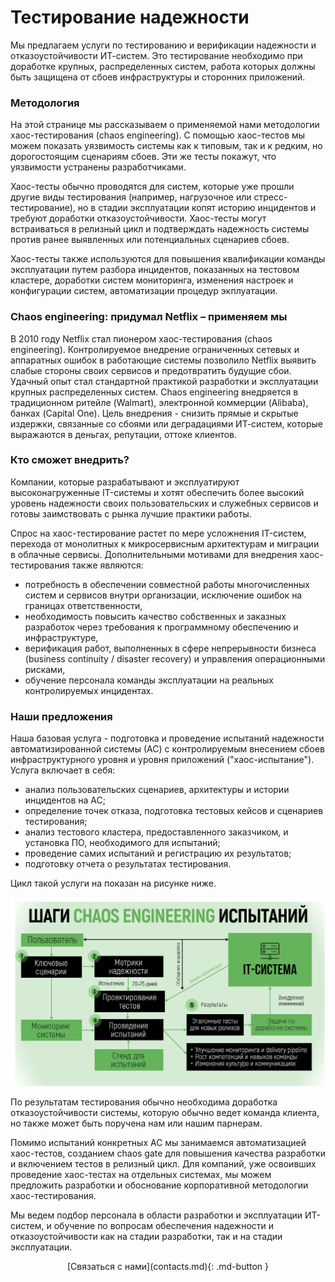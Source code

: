 <!--  Повышение надежности и отказоустойчивости ИТ-систем -->

# Тестирование надежности

Мы предлагаем услуги по тестированию и верификации надежности и отказоустойчивости ИТ-систем. 
Это тестирование необходимо при доработке крупных, распределенных систем, работа которых должны быть защищена от сбоев инфраструктуры и сторонних приложений.

### Методология

На этой странице мы рассказываем о применяемой нами методологии хаос-тестирования (chaos engineering). С помощью хаос-тестов мы можем показать уязвимость системы как к типовым, так и к редким, но дорогостоящим сценариям сбоев. Эти же тесты покажут, что уязвимости устранены разработчиками.

Хаос-тесты обычно проводятся для систем, которые уже прошли другие виды тестирования 
(например, нагрузочное или стресс-тестирование), но в стадии эксплуатации копят историю инцидентов и требуют доработки отказоустойчивости. Хаос-тесты могут встраиваться в релизный цикл и подтверждать надежность системы против ранее выявленных или потенциальных сценариев сбоев.

Хаос-тесты также используются для повышения квалификации команды эксплуатации 
путем разбора инцидентов, показанных на тестовом кластере, доработки систем мониторинга, 
изменения настроек и конфигурации систем, автоматизации процедур экплуатации.


### Chaos engineering: придумал Netflix – применяем мы

В 2010 году Netflix стал пионером хаос-тестирования (chaos engineering). Контролируемое внедрение ограниченных сетевых и аппаратных ошибок в работающие системы позволило Netflix выявить слабые стороны своих сервисов и предотвратить будущие сбои. Удачный опыт стал стандартной практикой разработки и эксплуатации крупных распределенных систем. Сhaos engineering внедряется в традиционном ритейле (Walmart), электронной коммерции (Alibaba), банках (Capital One). Цель внедрения - снизить прямые и скрытые издержки, связанные со сбоями или деградациями ИТ-систем, которые выражаются в деньгах, репутации, оттоке клиентов. 

###  Кто сможет внедрить?

Компании, которые разрабатывают и эксплуатируют высоконагруженные IT-системы и хотят обеспечить более высокий уровень надежности своих пользовательских и служебных сервисов и готовы заимствовать с рынка лучшие практики работы.

Спрос на хаос-тестирование растет по мере усложнения IT-систем, перехода от монолитных к микросервисным архитектурам и миграции в облачные сервисы. Дополнительными мотивами для внедрения хаос-тестирования также являются:

- потребность в обеспечении совместной работы многочисленных систем и сервисов внутри организации, исключение ошибок на границах ответственности,
- необходимость повысить качество собственных и заказных разработок через требования к программному обеспечению и инфраструктуре, 
- верификация работ, выполненных в сфере непрерывности бизнеса (business continuity / disaster recovery) и управления операционными рисками,
- обучение персонала команды эксплуатации на реальных контролируемых инцидентах.

### Наши предложения

Наша базовая услуга - подготовка и проведение испытаний надежности автоматизированной системы (АС) с контролируемым внесением сбоев инфраструктурного уровня и уровня приложений ("хаос-испытание").  Услуга включает в себя: 

- анализ пользовательских сценариев, архитектуры и истории инцидентов на АС;
- определение точек отказа, подготовка тестовых кейсов и сценариев тестирования;
- анализ тестового кластера, предоставленного заказчиком, и установка ПО, необходимого для испытаний;
- проведение самих испытаний и регистрацию их результатов;
- подготовку отчета о результатах тестирования.

Цикл такой услуги на показан на рисунке ниже.

![](images/service.png)

По результатам тестирования обычно необходима доработка отказоустойчивости 
системы, которую обычно ведет команда клиента, но также может быть поручена
нам или нашим парнерам.

Помимо испытаний конкретных АС мы занимаемся автоматизацией хаос-тестов, созданием chaos gate для повышения качества разработки и включением тестов в релизный цикл. Для 
компаний, уже освоивших проведение хаос-тестах на отдельных системах, мы можем 
предложить разработки и обоснование корпоративной методологии хаос-тестирования.

Мы ведем подбор персонала в области разработки и эксплуатации ИТ-систем,
и обучение по вопросам обеспечения надежности и отказоустойчивости как на стадии 
разработки, так и на стадии эксплуатации.

<center>
  [Связаться с нами](contacts.md){: .md-button }
</center>  
